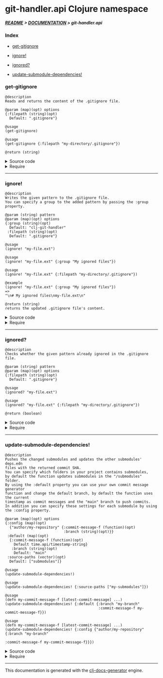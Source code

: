 
# git-handler.api Clojure namespace

##### [README](../../../README.md) > [DOCUMENTATION](../../COVER.md) > git-handler.api

### Index

- [get-gitignore](#get-gitignore)

- [ignore!](#ignore)

- [ignored?](#ignored)

- [update-submodule-dependencies!](#update-submodule-dependencies)

### get-gitignore

```
@description
Reads and returns the content of the .gitignore file.
```

```
@param (map)(opt) options
{:filepath (string)(opt)
  Default: ".gitignore"}
```

```
@usage
(get-gitignore)
```

```
@usage
(get-gitignore {:filepath "my-directory/.gitignore"})
```

```
@return (string)
```

<details>
<summary>Source code</summary>

```
(defn get-gitignore
  ([]
   (get-gitignore {}))

  ([{:keys [filepath] :or {filepath gitignore.config/DEFAULT-GITIGNORE-FILEPATH}}]
   (io/read-file filepath)))
```

</details>

<details>
<summary>Require</summary>

```
(ns my-namespace (:require [git-handler.api :refer [get-gitignore]]))

(git-handler.api/get-gitignore ...)
(get-gitignore                 ...)
```

</details>

---

### ignore!

```
@description
Writes the given pattern to the .gitignore file.
You can specify a group to the added pattern by passing the :group property.
```

```
@param (string) pattern
@param (map)(opt) options
{:group (string)(opt)
  Default: "clj-git-handler"
 :filepath (string)(opt)
  Default: ".gitignore"}
```

```
@usage
(ignore! "my-file.ext")
```

```
@usage
(ignore! "my-file.ext" {:group "My ignored files"})
```

```
@usage
(ignore! "my-file.ext" {:filepath "my-directory/.gitignore"})
```

```
@example
(ignore! "my-file.ext" {:group "My ignored files"})
=>
"\n# My ignored files\nmy-file.ext\n"
```

```
@return (string)
returns the updated .gitignore file's content.
```

<details>
<summary>Source code</summary>

```
(defn ignore!
  ([pattern]
   (ignore! pattern {}))

  ([pattern {:keys [group] :or {group "clj-git-handler"} :as options}]
   (let [gitignore (gitignore.env/get-gitignore options)]
        (letfn [(group-exists?    [group]     (string/contains-part? gitignore (str "# "group)))
                (write-gitignore! [gitignore] (println (str "clj-git-handler adding pattern to .gitignore: \""pattern"\""))
                                              (io/write-file! ".gitignore" gitignore {:create? true})
                                              (return gitignore))]
               (cond (gitignore.env/ignored? pattern options)
                     (return gitignore)
                     (group-exists? group)
                     (let [gitignore (str (string/to-first-occurence gitignore (str "# "group))
                                          (str "\n"pattern)
                                          (string/after-first-occurence gitignore (str "# "group)))]
                          (write-gitignore! gitignore))
                     :else
                     (let [gitignore (str (string/ends-with! gitignore "\n")
                                          (str "\n# "group"\n"pattern"\n"))]
                          (write-gitignore! gitignore)))))))
```

</details>

<details>
<summary>Require</summary>

```
(ns my-namespace (:require [git-handler.api :refer [ignore!]]))

(git-handler.api/ignore! ...)
(ignore!                 ...)
```

</details>

---

### ignored?

```
@description
Checks whether the given pattern already ignored in the .gitignore file.
```

```
@param (string) pattern
@param (map)(opt) options
{:filepath (string)(opt)
  Default: ".gitignore"}
```

```
@usage
(ignored? "my-file.ext")
```

```
@usage
(ignored? "my-file.ext" {:filepath "my-directory/.gitignore"})
```

```
@return (boolean)
```

<details>
<summary>Source code</summary>

```
(defn ignored?
  ([pattern]
   (ignored? pattern {}))

  ([pattern options]
   (string/contains-part? (get-gitignore options)
                          (str "\n"pattern"\n"))))
```

</details>

<details>
<summary>Require</summary>

```
(ns my-namespace (:require [git-handler.api :refer [ignored?]]))

(git-handler.api/ignored? ...)
(ignored?                 ...)
```

</details>

---

### update-submodule-dependencies!

```
@description
Pushes the changed submodules and updates the other submodules' deps.edn
files with the returned commit SHA.
You can specify which folders in your project contains submodules,
by default the function updates submodules in the "/submodules" folder.
By using the :default property you can use your own commit message generator
function and change the default branch, by default the function uses the current
timestamp as commit messages and the "main" branch to push commits.
In addition you can specify these settings for each submodule by using
the :config property.
```

```
@param (map)(opt) options
{:config (map)(opt)
  {"author/my-repository" {:commit-message-f (function)(opt)
                           :branch (string)(opt)}}
 :default (map)(opt)
  {:commit-message-f (function)(opt)
    Default time.api/timestamp-string}
   :branch (string)(opt)
    Default: "main"
 :source-paths (vector)(opt)
  Default: ["submodules"]}
```

```
@usage
(update-submodule-dependencies!)
```

```
@usage
(update-submodule-dependencies! {:source-paths ["my-submodules"]})
```

```
@usage
(defn my-commit-message-f [latest-commit-message] ...)
(update-submodule-dependencies! {:default {:branch "my-branch"
                                           :commit-message-f my-commit-message-f}})
```

```
@usage
(defn my-commit-message-f [latest-commit-message] ...)
(update-submodule-dependencies! {:config {"author/my-repository" {:branch "my-branch"
                                                                  :commit-message-f my-commit-message-f}}})
```

<details>
<summary>Source code</summary>

```
(defn update-submodule-dependencies!
  ([]
   (update-submodule-dependencies! {}))

  ([options]
   (try (do (detector.side-effects/detect-submodules!    options)
            (reader.side-effects/read-submodules!        options)
            (builder.side-effects/build-dependency-tree! options)
            (updater.side-effects/update-submodules!     options))
        (catch Exception e nil))))
```

</details>

<details>
<summary>Require</summary>

```
(ns my-namespace (:require [git-handler.api :refer [update-submodule-dependencies!]]))

(git-handler.api/update-submodule-dependencies! ...)
(update-submodule-dependencies!                 ...)
```

</details>

---

This documentation is generated with the [clj-docs-generator](https://github.com/bithandshake/clj-docs-generator) engine.

